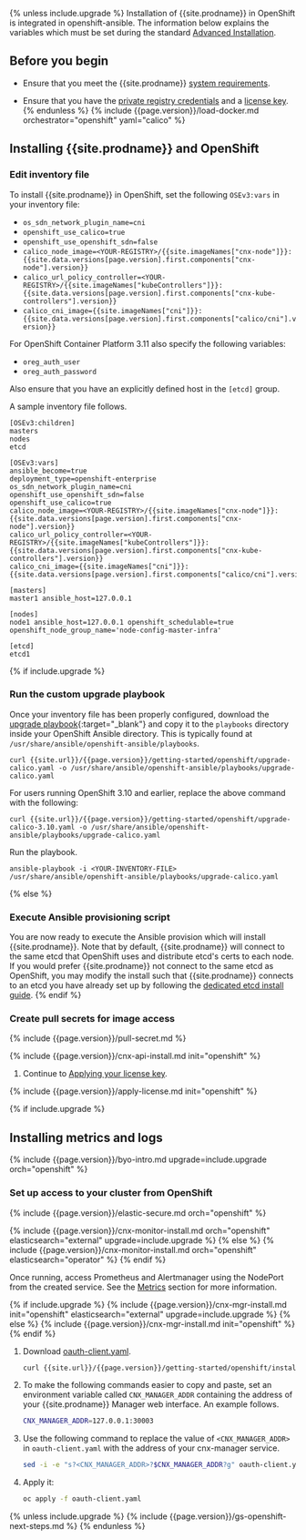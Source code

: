 {% unless include.upgrade %}
Installation of {{site.prodname}} in OpenShift is integrated in openshift-ansible.
The information below explains the variables which must be set during the standard
[Advanced Installation](https://docs.openshift.org/latest/install_config/install/advanced_install.html#configuring-cluster-variables).

## Before you begin

- Ensure that you meet the {{site.prodname}} [system requirements](/{{page.version}}/getting-started/openshift/requirements).

- Ensure that you have the [private registry credentials](/{{page.version}}/getting-started/#obtain-the-private-registry-credentials)
  and a [license key](/{{page.version}}/getting-started/#obtain-a-license-key).
{% endunless %}
{% include {{page.version}}/load-docker.md orchestrator="openshift" yaml="calico" %}

## <a name="install-cnx"></a>Installing {{site.prodname}} and OpenShift

### Edit inventory file

To install {{site.prodname}} in OpenShift, set the following `OSEv3:vars` in your
inventory file:

  - `os_sdn_network_plugin_name=cni`
  - `openshift_use_calico=true`
  - `openshift_use_openshift_sdn=false`
  - `calico_node_image=<YOUR-REGISTRY>/{{site.imageNames["cnx-node"]}}:{{site.data.versions[page.version].first.components["cnx-node"].version}}`
  - `calico_url_policy_controller=<YOUR-REGISTRY>/{{site.imageNames["kubeControllers"]}}:{{site.data.versions[page.version].first.components["cnx-kube-controllers"].version}}`
  - `calico_cni_image={{site.imageNames["cni"]}}:{{site.data.versions[page.version].first.components["calico/cni"].version}}`

For OpenShift Container Platform 3.11 also specify the following variables:
  - `oreg_auth_user`
  - `oreg_auth_password`

Also ensure that you have an explicitly defined host in the `[etcd]` group.

A sample inventory file follows.

```
[OSEv3:children]
masters
nodes
etcd

[OSEv3:vars]
ansible_become=true
deployment_type=openshift-enterprise
os_sdn_network_plugin_name=cni
openshift_use_openshift_sdn=false
openshift_use_calico=true
calico_node_image=<YOUR-REGISTRY>/{{site.imageNames["cnx-node"]}}:{{site.data.versions[page.version].first.components["cnx-node"].version}}
calico_url_policy_controller=<YOUR-REGISTRY>/{{site.imageNames["kubeControllers"]}}:{{site.data.versions[page.version].first.components["cnx-kube-controllers"].version}}
calico_cni_image={{site.imageNames["cni"]}}:{{site.data.versions[page.version].first.components["calico/cni"].version}}

[masters]
master1 ansible_host=127.0.0.1

[nodes]
node1 ansible_host=127.0.0.1 openshift_schedulable=true openshift_node_group_name='node-config-master-infra'

[etcd]
etcd1
```
{% if include.upgrade %}
### Run the custom upgrade playbook

Once your inventory file has been properly configured, download the
[upgrade playbook](/{{page.version}}/getting-started/openshift/upgrade-calico.yaml){:target="_blank"}
and copy it to the `playbooks` directory inside your OpenShift Ansible directory.
This is typically found at `/usr/share/ansible/openshift-ansible/playbooks`.

```
curl {{site.url}}/{{page.version}}/getting-started/openshift/upgrade-calico.yaml -o /usr/share/ansible/openshift-ansible/playbooks/upgrade-calico.yaml
```

For users running OpenShift 3.10 and earlier, replace the above command with the following:
```
curl {{site.url}}/{{page.version}}/getting-started/openshift/upgrade-calico-3.10.yaml -o /usr/share/ansible/openshift-ansible/playbooks/upgrade-calico.yaml
```

Run the playbook.

```
ansible-playbook -i <YOUR-INVENTORY-FILE> /usr/share/ansible/openshift-ansible/playbooks/upgrade-calico.yaml
```
{% else %}
### Execute Ansible provisioning script

You are now ready to execute the Ansible provision which will install {{site.prodname}}. Note that by default,
{{site.prodname}} will connect to the same etcd that OpenShift uses and distribute etcd's
certs to each node. If you would prefer {{site.prodname}} not connect to the same etcd as OpenShift, you may modify the install
such that {{site.prodname}} connects to an etcd you have already set up by following the [dedicated etcd install guide](dedicated-etcd).
{% endif %}

### Create pull secrets for image access

{% include {{page.version}}/pull-secret.md %}
 
{% include {{page.version}}/cnx-api-install.md init="openshift" %}

1. Continue to [Applying your license key](#applying-your-license-key).

{% include {{page.version}}/apply-license.md init="openshift" %}

{% if include.upgrade %}
## Installing metrics and logs
{% include {{page.version}}/byo-intro.md upgrade=include.upgrade orch="openshift" %}

### Set up access to your cluster from OpenShift

{% include {{page.version}}/elastic-secure.md orch="openshift" %}

{% include {{page.version}}/cnx-monitor-install.md orch="openshift" elasticsearch="external" upgrade=include.upgrade %}
{% else %}
{% include {{page.version}}/cnx-monitor-install.md orch="openshift" elasticsearch="operator" %}
{% endif %}

Once running, access Prometheus and Alertmanager using the NodePort from the created service.
See the [Metrics](/{{page.version}}/security/metrics/) section for more information.

{% if include.upgrade %}
{% include {{page.version}}/cnx-mgr-install.md init="openshift" elasticsearch="external" upgrade=include.upgrade %}
{% else %}
{% include {{page.version}}/cnx-mgr-install.md init="openshift" %}
{% endif %}

1. Download [oauth-client.yaml](/{{page.version}}/getting-started/openshift/installation/oauth-client.yaml).

   ```bash
   curl {{site.url}}/{{page.version}}/getting-started/openshift/installation/oauth-client.yaml -O
   ```

1. To make the following commands easier to copy and paste, set an environment variable called
   `CNX_MANAGER_ADDR` containing the address of your {{site.prodname}} Manager web interface.
   An example follows.

   ```bash
   CNX_MANAGER_ADDR=127.0.0.1:30003
   ```

1. Use the following command to replace the value of `<CNX_MANAGER_ADDR>` in `oauth-client.yaml`
   with the address of your cnx-manager service.

   ```bash
   sed -i -e "s?<CNX_MANAGER_ADDR>?$CNX_MANAGER_ADDR?g" oauth-client.yaml
   ```

1. Apply it:

   ```bash
   oc apply -f oauth-client.yaml
   ```
{% unless include.upgrade %}
{% include {{page.version}}/gs-openshift-next-steps.md %}
{% endunless %}